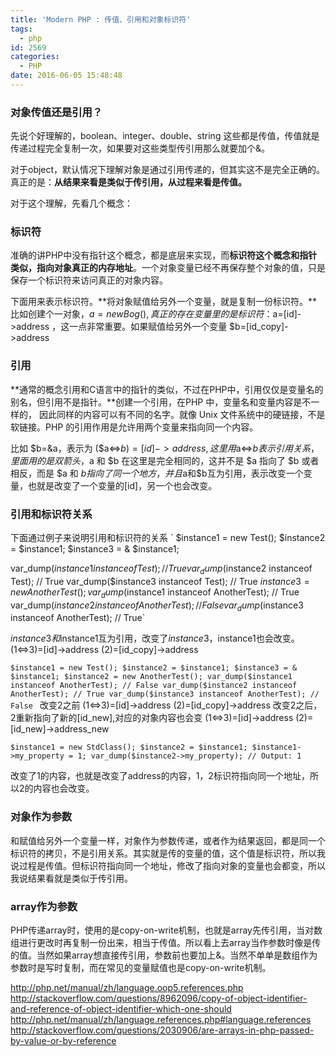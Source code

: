 ```yaml
---
title: 'Modern PHP : 传值、引用和对象标识符'
tags:
  - php
id: 2569
categories:
  - PHP
date: 2016-06-05 15:48:48
---
```


### 对象传值还是引用？

先说个好理解的，boolean、integer、double、string 这些都是传值，传值就是传递过程完全复制一次，如果要对这些类型传引用那么就要加个&。

对于object，默认情况下理解对象是通过引用传递的，但其实这不是完全正确的。真正的是：**从结果来看是类似于传引用，从过程来看是传值。**

对于这个理解，先看几个概念：

### 标识符

准确的讲PHP中没有指针这个概念，都是底层来实现，而**标识符这个概念和指针类似，指向对象真正的内存地址**。一个对象变量已经不再保存整个对象的值，只是保存一个标识符来访问真正的对象内容。

下面用<id>来表示标识符。**将对象赋值给另外一个变量，就是复制一份标识符。**比如创建个一对象，$a=new Bog(), 真正的存在变量里的是标识符：$a=[id]->address ，这一点非常重要。如果赋值给另外一个变量 $b=[id_copy]->address

### 引用

**通常的概念引用和C语言中的指针的类似，不过在PHP中，引用仅仅是变量名的别名，但引用不是指针。**创建一个引用，在PHP 中，变量名和变量内容是不一样的， 因此同样的内容可以有不同的名字。就像 Unix 文件系统中的硬链接，不是软链接。PHP 的引用作用是允许用两个变量来指向同一个内容。

比如 $b=&a，表示为 ($a<=>$b)=[id]->address,这里用$a<=>$b表示引用关系，里面用的是双箭头，$a 和 $b 在这里是完全相同的，这并不是 $a 指向了 $b 或者相反，而是 $a 和 $b 指向了同一个地方，并且$a和$b互为引用，表示改变一个变量，也就是改变了一个变量的[id]，另一个也会改变。

### 引用和标识符关系

下面通过例子来说明引用和标识符的关系
`
$instance1 = new Test();
$instance2 = $instance1;
$instance3 = & $instance1;

var_dump($instance1 instanceof Test); // True
var_dump($instance2 instanceof Test); // True
var_dump($instance3 instanceof Test); // True
$instance3 = new AnotherTest();
var_dump($instance1 instanceof AnotherTest); // True
var_dump($instance2 instanceof AnotherTest); // False
var_dump($instance3 instanceof AnotherTest); // True`

$instance3和$instance1互为引用，改变了$instance3，$instance1也会改变。
(1<=>3)=[id]->address
(2)=[id_copy]->address
<!--more-->

`$instance1 = new Test();
$instance2 = $instance1;
$instance3 = & $instance1;
$instance2 = new AnotherTest();
var_dump($instance1 instanceof AnotherTest); // False
var_dump($instance2 instanceof AnotherTest); // True
var_dump($instance3 instanceof AnotherTest); // False
`
改变2之前
(1<=>3)=[id]->address
(2)=[id_copy]->address
改变2之后，2重新指向了新的[id_new],对应的对象内容也会变
(1<=>3)=[id]->address
(2)=[id_new]->address_new

`$instance1 = new StdClass();
$instance2 = $instance1;
$instance1->my_property = 1;
var_dump($instance2->my_property); // Output: 1`

改变了1的内容，也就是改变了address的内容，1，2标识符指向同一个地址，所以2的内容也会改变。

### 对象作为参数

和赋值给另外一个变量一样，对象作为参数传递，或者作为结果返回，都是同一个标识符的拷贝，不是引用关系。其实就是传的变量的值，这个值是标识符，所以我说过程是传值。但标识符指向同一个地址，修改了指向对象的变量也会都变，所以我说结果看就是类似于传引用。

### array作为参数

PHP传递array时，使用的是copy-on-write机制，也就是array先传引用，当对数组进行更改时再复制一份出来，相当于传值。所以看上去array当作参数时像是传的值。当然如果array想直接传引用，参数前也要加上&。当然不单单是数组作为参数时是写时复制，而在常见的变量赋值也是copy-on-write机制。

http://php.net/manual/zh/language.oop5.references.php
http://stackoverflow.com/questions/8962096/copy-of-object-identifier-and-reference-of-object-identifier-which-one-should
http://php.net/manual/zh/language.references.php#language.references
http://stackoverflow.com/questions/2030906/are-arrays-in-php-passed-by-value-or-by-reference